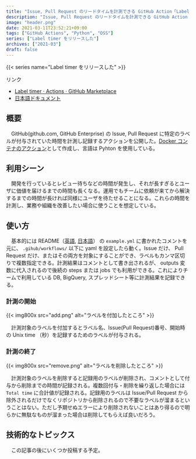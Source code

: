 ```yaml
---
title: "Issue, Pull Request のリードタイムを計測できる GitHub Action「Label timer」をリリースした"
description: "Issue, Pull Request のリードタイムを計測できる GitHub Action「Label timer」をリリースした。ラベルの付いていた時間を計測でき、結果を後続の steps, jobs にパイプすることができるので、 DB やスプレッドシートに保存できる。Dev Ops の改善に使えると思う。"
image: "header.png"
date: 2021-03-11T23:52:21+09:00
tags: ["GitHub Actions", "Python", "OSS"]
series: ["Label timer をリリースした"]
archives: ["2021-03"]
draft: false
---
```


{{< series name="Label timer をリリースした" >}}

リンク

- [Label timer · Actions · GitHub Marketplace](https://github.com/marketplace/actions/label-timer)
- [日本語ドキュメント](https://github.com/tbsmcd/label_timer/blob/master/docs/README.ja.md)

## 概要

　GitHub(github.com, GitHub Enterprise) の Issue, Pull Request に特定のラベルが付与されていた時間を計測し記録するアクションを公開した。[Docker コンテナのアクション](https://docs.github.com/ja/actions/creating-actions/creating-a-docker-container-action)として作成し、言語は Pyhton を使用している。

## 利用シーン

　開発を行っているとレビュー待ちなどの時間が発生し、それが長すぎるとユーザに価値を届けるまでの時間も長くなる。運用でもチームに依頼が来てから解決するまでの時間が長ければ同様にユーザを待たせることになる。これらの時間を計測し、業務や組織を改善したい場合に使うことを想定している。

## 使い方

　基本的には README（[英語](https://github.com/tbsmcd/label_timer/blob/master/README.md), [日本語](https://github.com/tbsmcd/label_timer/blob/master/docs/README.ja.md)） の `example.yml` に書かれたコメントを元に、 `.gihub/workflows/` 以下に yaml を設定したら動く。Issue だけ、 Pull Request だけ、またはその両方を対象にすることができ、ラベルもカンマ区切りで複数指定できる。計測結果はコメントとして書き出されるが、 outputs 変数に代入されるので後続の steps または jobs でも利用ができる。これによりチームで利用している DB, BigQuery, スプレッドシート等に計測結果を記録できる。

### 計測の開始

{{< img800x src="add.png" alt="ラベルを付加したところ" >}}

　計測対象のラベルを付加するとラベル名、Issue(Pull Request)番号、開始時の Unix time （秒）を記録するためのラベルが付与される。

### 計測の終了


{{< img800x src="remove.png" alt="ラベルを削除したところ" >}}

　計測対象のラベルを削除すると記録用のラベルが削除され、コメントとして付与から削除までの時間が記録される。複数回付与・削除を繰り返した場合には `Total time` に合計値が記録される。記録用のラベルは Issue/Pull Request から除外されるだけでなくリポジトリから削除されるので不要なラベルが溜まるということはない。ただし予期せぬエラーにより削除されないことはあり得るので明らかに無駄なものが溜まった場合は削除してもらえば良いだろう。

## 技術的なトピックス

　この記事の後にいくつか投稿する予定。
